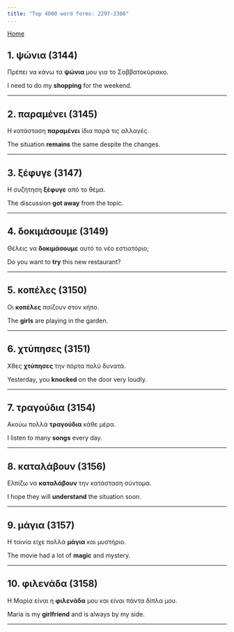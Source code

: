 ```yaml
---
title: "Top 4000 word forms: 2297-2306"
...
```


[Home](./) 

## 1. ψώνια (3144)

Πρέπει να κάνω τα **ψώνια** μου για το Σαββατοκύριακο.  

I need to do my **shopping** for the weekend.

---

## 2. παραμένει (3145)

Η κατάσταση **παραμένει** ίδια παρά τις αλλαγές.  

The situation **remains** the same despite the changes.

---

## 3. ξέφυγε (3147)

Η συζήτηση **ξέφυγε** από το θέμα.

The discussion **got away** from the topic.

---

## 4. δοκιμάσουμε (3149)

Θέλεις να **δοκιμάσουμε** αυτό το νέο εστιατόριο;  

Do you want to **try** this new restaurant?

---

## 5. κοπέλες (3150)

Οι **κοπέλες** παίζουν στον κήπο.

The **girls** are playing in the garden.

---

## 6. χτύπησες (3151)

Χθες **χτύπησες** την πόρτα πολύ δυνατά.

Yesterday, you **knocked** on the door very loudly.

---

## 7. τραγούδια (3154)

Ακούω πολλά **τραγούδια** κάθε μέρα.

I listen to many **songs** every day.

---

## 8. καταλάβουν (3156)

Ελπίζω να **καταλάβουν** την κατάσταση σύντομα.  

I hope they will **understand** the situation soon.

---

## 9. μάγια (3157)

Η ταινία είχε πολλά **μάγια** και μυστήριο.

The movie had a lot of **magic** and mystery.

---

## 10. φιλενάδα (3158)

Η Μαρία είναι η **φιλενάδα** μου και είναι πάντα δίπλα μου.  

Maria is my **girlfriend** and is always by my side.

---

